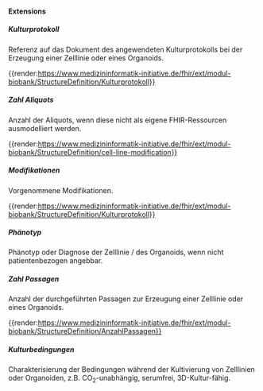 #### Extensions


##### Kulturprotokoll

Referenz auf das Dokument des angewendeten Kulturprotokolls bei der Erzeugung einer Zelllinie oder eines Organoids.

{{render:https://www.medizininformatik-initiative.de/fhir/ext/modul-biobank/StructureDefinition/Kulturprotokoll}}

##### Zahl Aliquots

Anzahl der Aliquots, wenn diese nicht als eigene FHIR-Ressourcen ausmodelliert werden.

{{render:https://www.medizininformatik-initiative.de/fhir/ext/modul-biobank/StructureDefinition/cell-line-modification}}

##### Modifikationen

Vorgenommene Modifikationen.

{{render:https://www.medizininformatik-initiative.de/fhir/ext/modul-biobank/StructureDefinition/Kulturprotokoll}}

##### Phänotyp

Phänotyp oder Diagnose der Zelllinie / des Organoids, wenn nicht patientenbezogen angebbar.

##### Zahl Passagen

Anzahl der durchgeführten Passagen zur Erzeugung einer Zelllinie oder eines Organoids.

{{render:https://www.medizininformatik-initiative.de/fhir/ext/modul-biobank/StructureDefinition/AnzahlPassagen}}

##### Kulturbedingungen

Charakterisierung der Bedingungen während der Kultivierung von Zelllinien oder Organoiden, z.B. CO<sub>2</sub>-unabhängig, serumfrei, 3D-Kultur-fähig.

